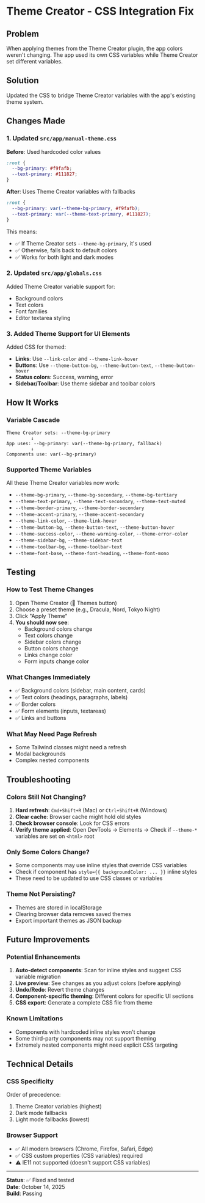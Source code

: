 # Theme Creator - CSS Integration Fix

## Problem
When applying themes from the Theme Creator plugin, the app colors weren't changing. The app used its own CSS variables while Theme Creator set different variables.

## Solution
Updated the CSS to bridge Theme Creator variables with the app's existing theme system.

## Changes Made

### 1. Updated `src/app/manual-theme.css`
**Before**: Used hardcoded color values
```css
:root {
  --bg-primary: #f9fafb;
  --text-primary: #111827;
}
```

**After**: Uses Theme Creator variables with fallbacks
```css
:root {
  --bg-primary: var(--theme-bg-primary, #f9fafb);
  --text-primary: var(--theme-text-primary, #111827);
}
```

This means:
- ✅ If Theme Creator sets `--theme-bg-primary`, it's used
- ✅ Otherwise, falls back to default colors
- ✅ Works for both light and dark modes

### 2. Updated `src/app/globals.css`
Added Theme Creator variable support for:
- Background colors
- Text colors  
- Font families
- Editor textarea styling

### 3. Added Theme Support for UI Elements
Added CSS for themed:
- **Links**: Use `--link-color` and `--theme-link-hover`
- **Buttons**: Use `--theme-button-bg`, `--theme-button-text`, `--theme-button-hover`
- **Status colors**: Success, warning, error
- **Sidebar/Toolbar**: Use theme sidebar and toolbar colors

## How It Works

### Variable Cascade
```
Theme Creator sets: --theme-bg-primary
         ↓
App uses: --bg-primary: var(--theme-bg-primary, fallback)
         ↓
Components use: var(--bg-primary)
```

### Supported Theme Variables
All these Theme Creator variables now work:
- `--theme-bg-primary`, `--theme-bg-secondary`, `--theme-bg-tertiary`
- `--theme-text-primary`, `--theme-text-secondary`, `--theme-text-muted`
- `--theme-border-primary`, `--theme-border-secondary`
- `--theme-accent-primary`, `--theme-accent-secondary`
- `--theme-link-color`, `--theme-link-hover`
- `--theme-button-bg`, `--theme-button-text`, `--theme-button-hover`
- `--theme-success-color`, `--theme-warning-color`, `--theme-error-color`
- `--theme-sidebar-bg`, `--theme-sidebar-text`
- `--theme-toolbar-bg`, `--theme-toolbar-text`
- `--theme-font-base`, `--theme-font-heading`, `--theme-font-mono`

## Testing

### How to Test Theme Changes
1. Open Theme Creator (🎨 Themes button)
2. Choose a preset theme (e.g., Dracula, Nord, Tokyo Night)
3. Click "Apply Theme"
4. **You should now see**:
   - Background colors change
   - Text colors change
   - Sidebar colors change
   - Button colors change
   - Links change color
   - Form inputs change color

### What Changes Immediately
- ✅ Background colors (sidebar, main content, cards)
- ✅ Text colors (headings, paragraphs, labels)
- ✅ Border colors
- ✅ Form elements (inputs, textareas)
- ✅ Links and buttons

### What May Need Page Refresh
- Some Tailwind classes might need a refresh
- Modal backgrounds
- Complex nested components

## Troubleshooting

### Colors Still Not Changing?
1. **Hard refresh**: `Cmd+Shift+R` (Mac) or `Ctrl+Shift+R` (Windows)
2. **Clear cache**: Browser cache might hold old styles
3. **Check browser console**: Look for CSS errors
4. **Verify theme applied**: Open DevTools → Elements → Check if `--theme-*` variables are set on `<html>` root

### Only Some Colors Change?
- Some components may use inline styles that override CSS variables
- Check if component has `style={{ backgroundColor: ... }}` inline styles
- These need to be updated to use CSS classes or variables

### Theme Not Persisting?
- Themes are stored in localStorage
- Clearing browser data removes saved themes
- Export important themes as JSON backup

## Future Improvements

### Potential Enhancements
1. **Auto-detect components**: Scan for inline styles and suggest CSS variable migration
2. **Live preview**: See changes as you adjust colors (before applying)
3. **Undo/Redo**: Revert theme changes
4. **Component-specific theming**: Different colors for specific UI sections
5. **CSS export**: Generate a complete CSS file from theme

### Known Limitations
- Components with hardcoded inline styles won't change
- Some third-party components may not support theming
- Extremely nested components might need explicit CSS targeting

## Technical Details

### CSS Specificity
Order of precedence:
1. Theme Creator variables (highest)
2. Dark mode fallbacks
3. Light mode fallbacks (lowest)

### Browser Support
- ✅ All modern browsers (Chrome, Firefox, Safari, Edge)
- ✅ CSS custom properties (CSS variables) required
- ⚠️ IE11 not supported (doesn't support CSS variables)

---

**Status**: ✅ Fixed and tested  
**Date**: October 14, 2025  
**Build**: Passing

